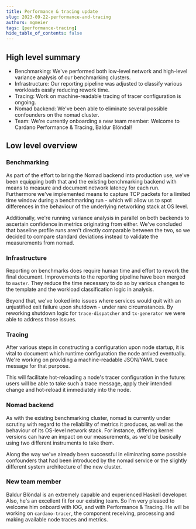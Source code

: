 ```yaml
---
title: Performance & tracing update
slug: 2023-09-22-performance-and-tracing
authors: mgmeier
tags: [performance-tracing]
hide_table_of_contents: false
---
```


## High level summary

* Benchmarking: We've performed both low-level network and high-level variance analysis of our benchmarking clusters.
* Infrastructure: Our reporting pipeline was adjusted to classify various workloads easily reducing rework time.
* Tracing: Work on machine-readable tracing of tracer configuration is ongoing.
* Nomad backend: We've been able to eliminate several possible confounders on the nomad cluster.
* Team: We're currently onboarding a new team member: Welcome to Cardano Performance & Tracing, Baldur Blöndal!


## Low level overview

### Benchmarking

As part of the effort to bring the Nomad backend into production use, we've been equipping both that and the existing benchmarking
backend with means to measure and document network latency for each run. Furthermore we've implemented means to
capture TCP packets for a limited time window during a benchmarking run - which will allow us to spot differences
in the behaviour of the underlying networking stack at OS level.  

Additionally, we're running variance analysis in parallel on both backends to ascertain confidence in metrics originating from either. We've concluded that baseline profile runs aren't directly comparable between the two, so we decided
to compare standard deviations instead to validate the measurements from nomad.

### Infrastructure

Reporting on benchmarks does require human time and effort to rework the final document. Improvements to the reporting pipeline
have been merged to `master`. They reduce the time necessary to do so by various changes to the template and the workload classification logic in analysis.  

Beyond that, we've looked into issues where services would quit with an unjustified exit failure upon shutdown - under rare circumstances. By reworking shutdown logic for `trace-dispatcher` and `tx-generator` we were able to address those issues.

### Tracing

After various steps in constructing a configuration upon node startup, it is vital to document
which runtime configuration the node arrived eventually. We're working on providing a machine-readable JSON/YAML
trace message for that purpose.  

This will facilitate hot-reloading a node's tracer configuration in the future: users will be able to take such a trace message, apply their intended change and hot-reload it immediately into the node. 

### Nomad backend

As with the existing benchmarking cluster, nomad is currently under scrutiny with regard to the reliability of metrics it
produces, as well as the behaviour of its OS-level network stack. For instance, differing kernel versions can have an
impact on our measurements, as we'd be basically using two different instruments to take them.  

Along the way we've already been successful in eliminating some possible confounders that had been introduced by the nomad service
or the slightly different system architecture of the new cluster.

### New team member

Baldur Blöndal is an extremely capable and experienced Haskell developer. Also, he's an excellent fit for our existing team.
So I'm very pleased to welcome him onboard with IOG, and with Performance & Tracing. He will be working on `cardano-tracer`, the component receiving, processing and making available node traces and metrics.